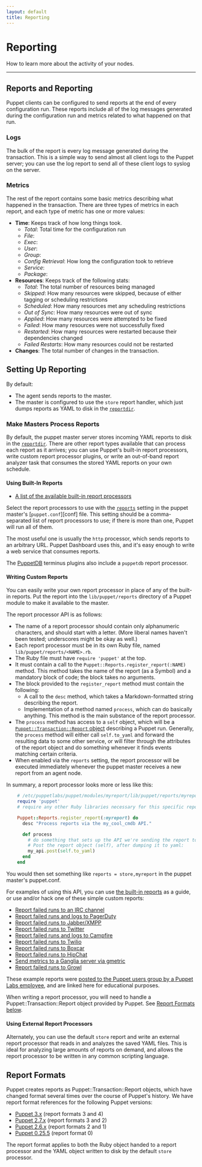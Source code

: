 ```yaml
---
layout: default
title: Reporting
---
```


Reporting
=========

How to learn more about the activity of your nodes.

* * *

## Reports and Reporting

Puppet clients can be configured to send reports at the end of
every configuration run. These reports include all of the
log messages generated during the configuration run and metrics related to what happened on that run.

### Logs

The bulk of the report is every log message generated during the
transaction. This is a simple way to send almost all client logs to
the Puppet server; you can use the log report to send all of these
client logs to syslog on the server.

### Metrics

The rest of the report contains some basic metrics describing what
happened in the transaction. There are three types of metrics in
each report, and each type of metric has one or more values:

- **Time**: Keeps track of how long things took.
    - *Total*: Total time for the configuration run
    - *File*:
    - *Exec*:
    - *User*:
    - *Group*:
    - *Config Retrieval*: How long the configuration took to retrieve
    - *Service*:
    - *Package*:
- **Resources**: Keeps track of the following stats:
    - *Total*: The total number of resources being managed
    - *Skipped*: How many resources were skipped, because of either
      tagging or scheduling restrictions
    - *Scheduled*: How many resources met any scheduling restrictions
    - *Out of Sync*: How many resources were out of sync
    - *Applied*: How many resources were attempted to be fixed
    - *Failed*: How many resources were not successfully fixed
    - *Restarted*: How many resources were restarted because their
      dependencies changed
    - *Failed Restarts*: How many resources could not be restarted
- **Changes**: The total number of changes in the transaction.


## Setting Up Reporting

By default:

* The agent sends reports to the master.
* The master is configured to use the `store` report handler, which just dumps reports as YAML to disk in the [`reportdir`](/puppet/latest/reference/configuration.html#reportdir).

### Make Masters Process Reports

By default, the puppet master server stores incoming YAML reports to
disk in the [`reportdir`](/puppet/latest/reference/configuration.html#reportdir). There are other report types available that can process each report as it arrives; you can use Puppet's built-in report processors, write custom report processor plugins, or write an out-of-band report analyzer task that consumes the stored YAML reports on your own schedule.

#### Using Built-In Reports

* [A list of the available built-in report processors](/puppet/latest/reference/report.html)

Select the report processors to use with the [`reports`](/puppet/latest/reference/configuration.html#reports) setting in the puppet master's [`puppet.conf`][conf] file. This setting should be a comma-separated list of report processors to use; if there is more than one, Puppet will run all of them.

The most useful one is usually the `http` processor, which sends reports to an arbitrary URL. Puppet Dashboard uses this, and it's easy enough to write a web service that consumes reports.

The [PuppetDB](/puppetdb/latest) terminus plugins also include a `puppetdb` report processor.

#### Writing Custom Reports

You can easily write your own report processor in place of any of
the built-in reports. Put the report into the `lib/puppet/reports` directory of a Puppet module to make it available to the master.

The report processor API is as follows:

* The name of a report processor should contain only alphanumeric characters, and should start with a letter. (More liberal names haven't been tested; underscores might be okay as well.)
* Each report processor must be in its own Ruby file, named `lib/puppet/reports/<NAME>.rb`.
* The Ruby file must have `require 'puppet'` at the top.
* It must contain a call to the `Puppet::Reports.register_report(:NAME)` method. This method takes the name of the report (as a Symbol) and a mandatory block of code; the block takes no arguments.
* The block provided to the `register_report` method must contain the following:
    * A call to the `desc` method, which takes a Markdown-formatted string describing the report.
    * Implementation of a method named `process`, which can do basically anything. This method is the main substance of the report processor.
* The `process` method has access to a `self` object, which will be a [`Puppet::Transaction::Report` object](/puppet/latest/reference/format_report.html) describing a Puppet run. Generally, the `process` method will either call `self.to_yaml` and forward the resulting data to some other service, or will filter through the attributes of the report object and do something whenever it finds events matching certain criteria.
* When enabled via the `reports` setting, the report processor will be executed immediately whenever the puppet master receives a new report from an agent node.

In summary, a report processor looks more or less like this:

~~~ ruby
    # /etc/puppetlabs/puppet/modules/myreport/lib/puppet/reports/myreport.rb
    require 'puppet'
    # require any other Ruby libraries necessary for this specific report

    Puppet::Reports.register_report(:myreport) do
      desc "Process reports via the my_cool_cmdb API."

      def process
        # do something that sets up the API we're sending the report to.
        # Post the report object (self), after dumping it to yaml:
        my_api.post(self.to_yaml)
      end
    end
~~~

You would then set something like `reports = store,myreport` in the puppet master's puppet.conf.

For examples of using this API, you can use [the built-in reports](https://github.com/puppetlabs/puppet/tree/master/lib/puppet/reports) as a guide, or use and/or hack one of these simple custom reports:


* [Report failed runs to an IRC channel](https://github.com/jamtur01/puppet-irc)
* [Report failed runs and logs to PagerDuty](https://github.com/jamtur01/puppet-pagerduty)
* [Report failed runs to Jabber/XMPP](https://github.com/jamtur01/puppet-xmpp)
* [Report failed runs to Twitter](https://github.com/jamtur01/puppet-twitter)
* [Report failed runs and logs to Campfire](https://github.com/jamtur01/puppet-campfire)
* [Report failed runs to Twilio](https://github.com/jamtur01/puppet-twilio)
* [Report failed runs to Boxcar](https://github.com/jamtur01/puppet-boxcar)
* [Report failed runs to HipChat](https://github.com/jamtur01/puppet-hipchat)
* [Send metrics to a Ganglia server via gmetric](https://github.com/jamtur01/puppet-ganglia)
* [Report failed runs to Growl](https://github.com/jamtur01/puppet-growl)

These example reports were [posted to the Puppet users group by a Puppet Labs employee][jamesreports], and are linked here for educational purposes.

[jamesreports]: http://groups.google.com/group/puppet-users/browse_thread/thread/939cfc2e714544df/6d5aa6ae2ce51831

When writing a report processor, you will need to handle a Puppet::Transaction::Report object provided by Puppet. See [Report Formats below](#report-formats).

#### Using External Report Processors

Alternately, you can use the default `store` report and write an external
report processor that reads in and analyzes the saved YAML files. This is ideal for analyzing large amounts of reports on demand, and allows the report processor to be written in any common scripting language.

Report Formats
-----

Puppet creates reports as Puppet::Transaction::Report objects, which have changed format several times over the course of Puppet's history. We have report format references for the following Puppet versions:

* [Puppet 3.x](/puppet/3/reference/format_report.html) (report formats 3 and 4)
* [Puppet 2.7.x](/puppet/2.7/reference/format_report.html) (report formats 3 and 2)
* [Puppet 2.6.x](/puppet/2.6/format_report.html) (report formats 2 and 1)
* [Puppet 0.25.5](/puppet/0.25/format_report.html) (report format 0)

The report format applies to both the Ruby object handed to a report processor and the YAML object written to disk by the default `store` processor.
